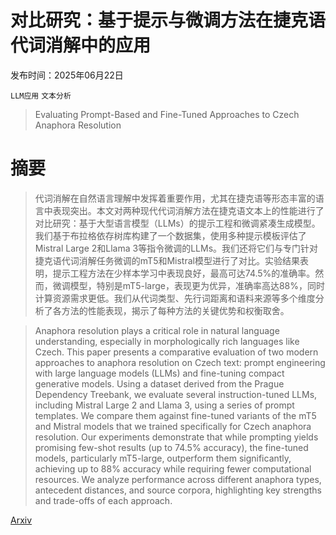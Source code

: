 # 对比研究：基于提示与微调方法在捷克语代词消解中的应用

发布时间：2025年06月22日

`LLM应用` `文本分析`

> Evaluating Prompt-Based and Fine-Tuned Approaches to Czech Anaphora Resolution

# 摘要

> 代词消解在自然语言理解中发挥着重要作用，尤其在捷克语等形态丰富的语言中表现突出。本文对两种现代代词消解方法在捷克语文本上的性能进行了对比研究：基于大型语言模型（LLMs）的提示工程和微调紧凑生成模型。我们基于布拉格依存树库构建了一个数据集，使用多种提示模板评估了Mistral Large 2和Llama 3等指令微调的LLMs。我们还将它们与专门针对捷克语代词消解任务微调的mT5和Mistral模型进行了对比。实验结果表明，提示工程方法在少样本学习中表现良好，最高可达74.5%的准确率。然而，微调模型，特别是mT5-large，表现更为优异，准确率高达88%，同时计算资源需求更低。我们从代词类型、先行词距离和语料来源等多个维度分析了各方法的性能表现，揭示了每种方法的关键优势和权衡取舍。

> Anaphora resolution plays a critical role in natural language understanding, especially in morphologically rich languages like Czech. This paper presents a comparative evaluation of two modern approaches to anaphora resolution on Czech text: prompt engineering with large language models (LLMs) and fine-tuning compact generative models. Using a dataset derived from the Prague Dependency Treebank, we evaluate several instruction-tuned LLMs, including Mistral Large 2 and Llama 3, using a series of prompt templates. We compare them against fine-tuned variants of the mT5 and Mistral models that we trained specifically for Czech anaphora resolution. Our experiments demonstrate that while prompting yields promising few-shot results (up to 74.5% accuracy), the fine-tuned models, particularly mT5-large, outperform them significantly, achieving up to 88% accuracy while requiring fewer computational resources. We analyze performance across different anaphora types, antecedent distances, and source corpora, highlighting key strengths and trade-offs of each approach.

[Arxiv](https://arxiv.org/abs/2506.18091)